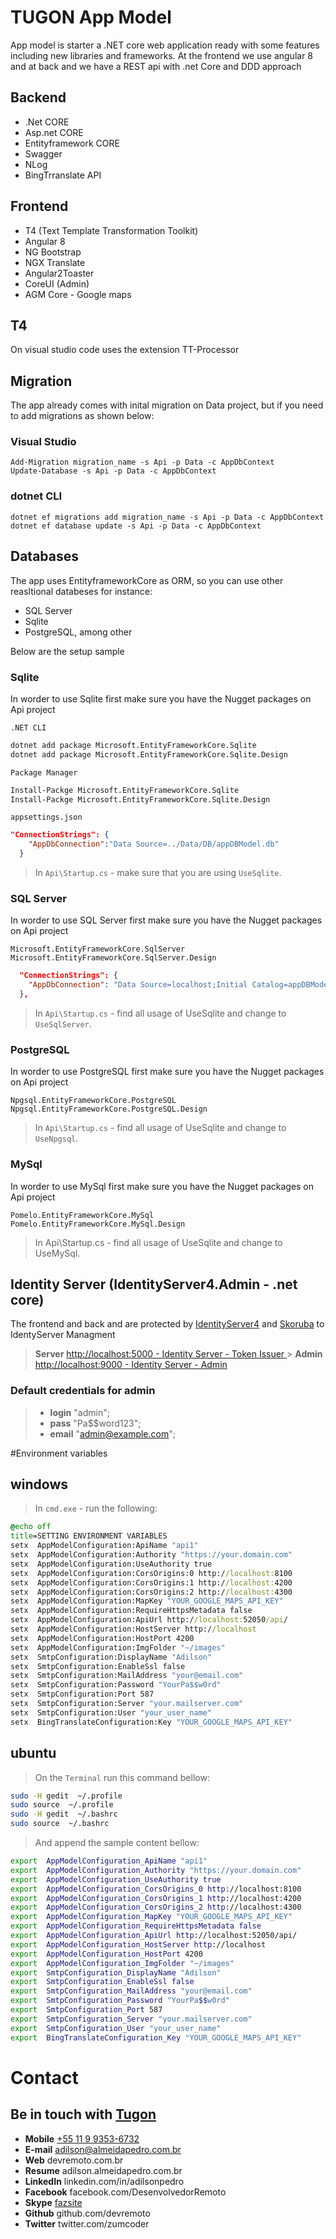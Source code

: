 # TUGON App Model

App model is starter a .NET core web application ready with some features including new libraries and frameworks.
At the frontend we use angular 8 and at back and we have a REST api with .net Core and DDD approach

## Backend

- .Net CORE
- Asp.net CORE
- Entityframework CORE
- Swagger
- NLog
- BingTrranslate API

## Frontend

- T4 (Text Template Transformation Toolkit)
- Angular 8
- NG Bootstrap
- NGX Translate
- Angular2Toaster
- CoreUI (Admin)
- AGM Core - Google maps

## T4

On visual studio code uses the extension
TT-Processor

## Migration

The app already comes with inital migration on Data project, but if you need to add migrations as shown below:

### Visual Studio

```
Add-Migration migration_name -s Api -p Data -c AppDbContext
Update-Database -s Api -p Data -c AppDbContext
```

### dotnet CLI

```
dotnet ef migrations add migration_name -s Api -p Data -c AppDbContext
dotnet ef database update -s Api -p Data -c AppDbContext
```

## Databases

The app uses EntityframeworkCore as ORM, so you can use other reasltional databeses for instance:

- SQL Server
- Sqlite
- PostgreSQL, among other

Below are the setup sample

### Sqlite

In worder to use Sqlite first make sure you have the Nugget packages on Api project

`.NET CLI`

```bat
dotnet add package Microsoft.EntityFrameworkCore.Sqlite
dotnet add package Microsoft.EntityFrameworkCore.Sqlite.Design
```

`Package Manager`

```bat
Install-Packge Microsoft.EntityFrameworkCore.Sqlite
Install-Packge Microsoft.EntityFrameworkCore.Sqlite.Design
```

`appsettings.json`

```JSON
"ConnectionStrings": {
    "AppDbConnection":"Data Source=../Data/DB/appDBModel.db"
  }
```

> In `Api\Startup.cs` - make sure that you are using `UseSqlite`.

### SQL Server

In worder to use SQL Server first make sure you have the Nugget packages on Api project

```
Microsoft.EntityFrameworkCore.SqlServer
Microsoft.EntityFrameworkCore.SqlServer.Design
```

```JSON
  "ConnectionStrings": {
    "AppDbConnection": "Data Source=localhost;Initial Catalog=appDBModel;Integrated Security=True"
  },
```

> In `Api\Startup.cs` - find all usage of UseSqlite and change to `UseSqlServer`.

### PostgreSQL

In worder to use PostgreSQL first make sure you have the Nugget packages on Api project

```
Npgsql.EntityFrameworkCore.PostgreSQL
Npgsql.EntityFrameworkCore.PostgreSQL.Design
```

> In `Api\Startup.cs` - find all usage of UseSqlite and change to `UseNpgsql`.

### MySql

In worder to use MySql first make sure you have the Nugget packages on Api project

```
Pomelo.EntityFrameworkCore.MySql
Pomelo.EntityFrameworkCore.MySql.Design
```

> In Api\Startup.cs - find all usage of UseSqlite and change to UseMySql.

## Identity Server (IdentityServer4.Admin - .net core)

The frontend and back and are protected by [IdentityServer4](https://github.com/IdentityServer/IdentityServer4 'IdentityServer4 github repository') and [Skoruba](https://github.com/skoruba/IdentityServer4.Admin 'Skoruba IdentityServer Admin - github repository') to IdentyServer Managment

> **Server** [http://localhost:5000 - Identity Server - Token Issuer ](http://localhost:5000 'Token Issuer') > **Admin** [http://localhost:9000 - Identity Server - Admin ](http://localhost:9000 'Identity Server - Admin')

### Default credentials for admin

> - **login** "admin";
> - **pass** "Pa\$\$word123";
> - **email** "admin@example.com";

#Environment variables

## windows

> In `cmd.exe` - run the following:

```bat
@echo off
title=SETTING ENVIRONMENT VARIABLES
setx  AppModelConfiguration:ApiName "api1"
setx  AppModelConfiguration:Authority "https://your.domain.com"
setx  AppModelConfiguration:UseAuthority true
setx  AppModelConfiguration:CorsOrigins:0 http://localhost:8100
setx  AppModelConfiguration:CorsOrigins:1 http://localhost:4200
setx  AppModelConfiguration:CorsOrigins:2 http://localhost:4300
setx  AppModelConfiguration:MapKey "YOUR_GOOGLE_MAPS_API_KEY"
setx  AppModelConfiguration:RequireHttpsMetadata false
setx  AppModelConfiguration:ApiUrl http://localhost:52050/api/
setx  AppModelConfiguration:HostServer http://localhost
setx  AppModelConfiguration:HostPort 4200
setx  AppModelConfiguration:ImgFolder "~/images"
setx  SmtpConfiguration:DisplayName "Adilson"
setx  SmtpConfiguration:EnableSsl false
setx  SmtpConfiguration:MailAddress "your@email.com"
setx  SmtpConfiguration:Password "YourPa$$w0rd"
setx  SmtpConfiguration:Port 587
setx  SmtpConfiguration:Server "your.mailserver.com"
setx  SmtpConfiguration:User "your_user_name"
setx  BingTranslateConfiguration:Key "YOUR_GOOGLE_MAPS_API_KEY"
```

## ubuntu

> On the `Terminal` run this command bellow:

```bash
sudo -H gedit  ~/.profile
sudo source  ~/.profile
sudo -H gedit  ~/.bashrc
sudo source  ~/.bashrc
```

> And append the sample content bellow:

```bash
export  AppModelConfiguration_ApiName "api1"
export  AppModelConfiguration_Authority "https://your.domain.com"
export  AppModelConfiguration_UseAuthority true
export  AppModelConfiguration_CorsOrigins_0 http://localhost:8100
export  AppModelConfiguration_CorsOrigins_1 http://localhost:4200
export  AppModelConfiguration_CorsOrigins_2 http://localhost:4300
export  AppModelConfiguration_MapKey "YOUR_GOOGLE_MAPS_API_KEY"
export  AppModelConfiguration_RequireHttpsMetadata false
export  AppModelConfiguration_ApiUrl http://localhost:52050/api/
export  AppModelConfiguration_HostServer http://localhost
export  AppModelConfiguration_HostPort 4200
export  AppModelConfiguration_ImgFolder "~/images"
export  SmtpConfiguration_DisplayName "Adilson"
export  SmtpConfiguration_EnableSsl false
export  SmtpConfiguration_MailAddress "your@email.com"
export  SmtpConfiguration_Password "YourPa$$w0rd"
export  SmtpConfiguration_Port 587
export  SmtpConfiguration_Server "your.mailserver.com"
export  SmtpConfiguration_User "your_user_name"
export  BingTranslateConfiguration_Key "YOUR_GOOGLE_MAPS_API_KEY"
```

# Contact

## Be in touch with [Tugon](http://www.tugon.com.br)

- **Mobile** [+55 11 9 9353-6732](https://Api.whatsapp.com/send?phone=5511993536732&text=I%20want%20to%20receive%20more%20information%20about%20TUGON%20app%20model)
- **E-mail** adilson@almeidapedro.com.br
- **Web** devremoto.com.br
- **Resume** adilson.almeidapedro.com.br
- **LinkedIn** linkedin.com/in/adilsonpedro
- **Facebook** facebook.com/DesenvolvedorRemoto
- **Skype** [fazsite](skype:fazsite?call)
- **Github** github.com/devremoto
- **Twitter** twitter.com/zumcoder
